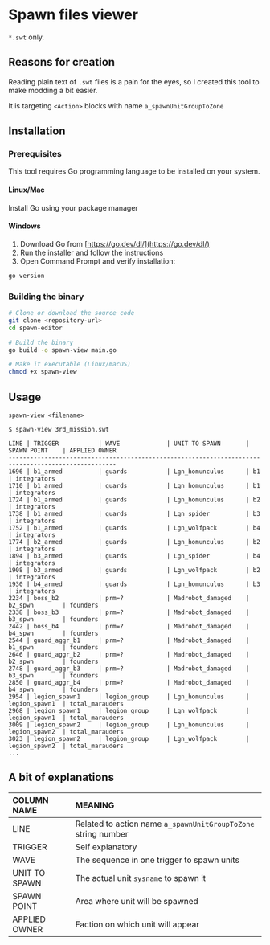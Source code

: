 # Spawn files viewer
`*.swt` only.

## Reasons for creation
Reading plain text of `.swt` files is a pain for the eyes, so I created this tool to make modding a bit easier. 

It is targeting `<Action>` blocks with name `a_spawnUnitGroupToZone`

## Installation

### Prerequisites
This tool requires Go programming language to be installed on your system.

#### Linux/Mac
Install Go using your package manager

#### Windows
1. Download Go from [https://go.dev/dl/](https://go.dev/dl/)
2. Run the installer and follow the instructions
3. Open Command Prompt and verify installation:
```cmd
go version
```

### Building the binary
```bash
# Clone or download the source code
git clone <repository-url>
cd spawn-editor

# Build the binary
go build -o spawn-view main.go

# Make it executable (Linux/macOS)
chmod +x spawn-view
```

## Usage
`spawn-view <filename>`

```
$ spawn-view 3rd_mission.swt

LINE | TRIGGER           | WAVE             | UNIT TO SPAWN       | SPAWN POINT    | APPLIED OWNER
----------------------------------------------------------------------------------------------------
1696 | b1_armed          | guards           | Lgn_homunculus      | b1             | integrators
1710 | b1_armed          | guards           | Lgn_homunculus      | b1             | integrators
1724 | b1_armed          | guards           | Lgn_homunculus      | b2             | integrators
1738 | b1_armed          | guards           | Lgn_spider          | b3             | integrators
1752 | b1_armed          | guards           | Lgn_wolfpack        | b4             | integrators
1774 | b2_armed          | guards           | Lgn_homunculus      | b2             | integrators
1894 | b3_armed          | guards           | Lgn_spider          | b4             | integrators
1908 | b3_armed          | guards           | Lgn_wolfpack        | b2             | integrators
1930 | b4_armed          | guards           | Lgn_homunculus      | b3             | integrators
2234 | boss_b2           | prm=?            | Madrobot_damaged    | b2_spwn        | founders
2338 | boss_b3           | prm=?            | Madrobot_damaged    | b3_spwn        | founders
2442 | boss_b4           | prm=?            | Madrobot_damaged    | b4_spwn        | founders
2544 | guard_aggr_b1     | prm=?            | Madrobot_damaged    | b1_spwn        | founders
2646 | guard_aggr_b2     | prm=?            | Madrobot_damaged    | b2_spwn        | founders
2748 | guard_aggr_b3     | prm=?            | Madrobot_damaged    | b3_spwn        | founders
2850 | guard_aggr_b4     | prm=?            | Madrobot_damaged    | b4_spwn        | founders
2954 | legion_spawn1     | legion_group     | Lgn_homunculus      | legion_spawn1  | total_marauders
2968 | legion_spawn1     | legion_group     | Lgn_wolfpack        | legion_spawn1  | total_marauders
3009 | legion_spawn2     | legion_group     | Lgn_homunculus      | legion_spawn2  | total_marauders
3023 | legion_spawn2     | legion_group     | Lgn_wolfpack        | legion_spawn2  | total_marauders
...
```
## A bit of explanations

| COLUMN NAME       | MEANING |
| :---------------- | :------ |
| LINE              | Related to action name `a_spawnUnitGroupToZone` string number |
| TRIGGER           | Self explanatory |
| WAVE              | The sequence in one trigger to spawn units |
| UNIT TO SPAWN     | The actual unit `sysname` to spawn it |
| SPAWN POINT       | Area where unit will be spawned |
| APPLIED OWNER     | Faction on which unit will appear |

